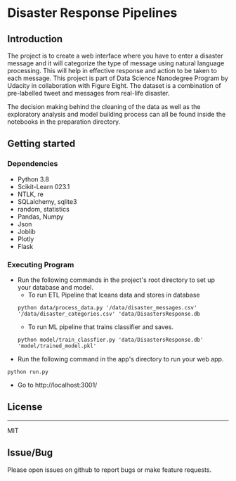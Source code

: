 # Disaster Response Pipelines

## Introduction
The project is to create a web interface where you have to enter a disaster message and it will categorize the type of message using natural language processing. This will help in effective response and action to be taken to each message. This project is part of Data Science Nanodegree Program by Udacity in collaboration with Figure Eight. The dataset is a combination of pre-labelled tweet and messages from real-life disaster.

The decision making behind the cleaning of the data as well as the exploratory analysis and model building process can all be found inside the notebooks in the preparation directory.


## Getting started

### Dependencies

* Python 3.8
* Scikit-Learn 023.1
* NTLK, re
* SQLalchemy, sqlite3
* random, statistics
* Pandas, Numpy
* Json
* Joblib
* Plotly
* Flask


### Executing Program

* Run the following commands in the project's root directory to set up your database and model.
  * To run ETL Pipeline that lceans data and stores in database
  ```
  python data/process_data.py '/data/disaster_messages.csv' '/data/disaster_categories.csv' 'data/DisastersResponse.db
  ```
  * To run ML pipeline that trains classifier and saves.
  ```
  python model/train_classfier.py 'data/DisastersResponse.db' 'model/trained_model.pkl'
  ```
* Run the following command in the app's directory to run your web app.
```
python run.py
```
* Go to http://localhost:3001/


## License
----

MIT

## Issue/Bug

Please open issues on github to report bugs or make feature requests.
